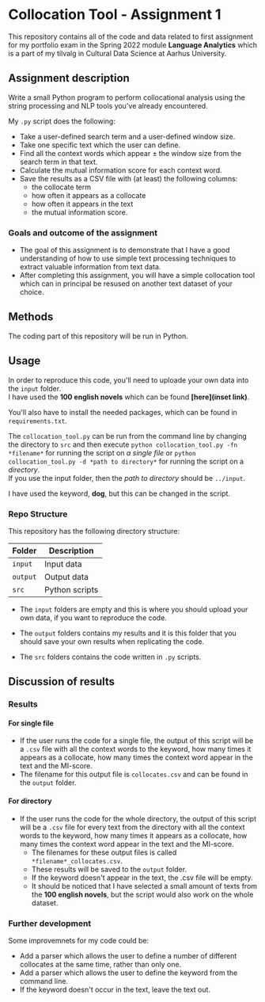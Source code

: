 # Collocation Tool - Assignment 1
This repository contains all of the code and data related to first assignment for my portfolio exam in the Spring 2022 module **Language Analytics** which is a part of my tilvalg in Cultural Data Science at Aarhus University.  


## Assignment description 
Write a small Python program to perform collocational analysis using the string processing and NLP tools you've already encountered.   

My ```.py``` script does the following:  
- Take a user-defined search term and a user-defined window size.
- Take one specific text which the user can define.
- Find all the context words which appear ± the window size from the search term in that text.
- Calculate the mutual information score for each context word.
- Save the results as a CSV file with (at least) the following columns: 
  - the collocate term
  - how often it appears as a collocate
  - how often it appears in the text
  - the mutual information score.

### Goals and outcome of the assignment
- The goal of this assignment is to demonstrate that I have a good understanding of how to use simple text processing techniques to extract valuable information from text data.
- After completing this assignment, you will have a simple collocation tool which can in principal be resused on another text dataset of your choice.

## Methods
The coding part of this repository will be run in Python. 


## Usage
In order to reproduce this code, you'll need to uploade your own data into the ```input``` folder.   
I have used the **100 english novels** which can be found **[here](inset link)**.  

You'll also have to install the needed packages, which can be found in ```requirements.txt```. 

The ```collocation_tool.py``` can be run from the command line by changing the directory to ```src``` and then execute  ```python collocation_tool.py -fn *filename*``` for running the script on *a single file* or ```python collocation_tool.py -d *path to directory*``` for running the script on a *directory*.   
If you use the input folder, then the *path to directory* should be  ```../input```.

I have used the keyword, **dog**, but this can be changed in the script. 
 
### Repo Structure  
This repository has the following directory structure:  

| **Folder** | **Description** |
| ----------- | ----------- |
| ```input``` | Input data |
| ```output``` | Output data |
| ```src``` | Python scripts |


- The ```input``` folders are empty and this is where you should upload your own data, if you want to reproduce the code.

- The ```output``` folders contains my results and it is this folder that you should save your own results when replicating the code. 

- The ```src``` folders contains the code written in ```.py``` scripts. 


## Discussion of results 
### Results
#### For single file
- If the user runs the code for a single file, the output of this script will be a ```.csv``` file with all the context words to the keyword, how many times it appears as a collocate, how many times the context word appear in the text and the MI-score. 
- The filename for this output file is ```collocates.csv``` and can be found in the ```output``` folder. 

#### For directory
- If the user runs the code for the whole directory, the output of this script will be a ```.csv``` file for every text from the directory with all the context words to the keyword, how many times it appears as a collocate, how many times the context word appear in the text and the MI-score. 
  - The filenames for these output files is called ```*filename*_collocates.csv```.
  - These results will be saved to the ```output``` folder.  
  - If the keyword doesn't appear in the text, the .csv file will be empty.
  - It should be noticed that I have selected a small amount of texts from the **100 english novels**, but the script would also work on the whole dataset. 

### Further development 
Some improvemnets for my code could be: 
- Add a parser which allows the user to define a number of different collocates at the same time, rather than only one.
- Add a parser which allows the user to define the keyword from the command line. 
- If the keyword doesn't occur in the text, leave the text out. 
